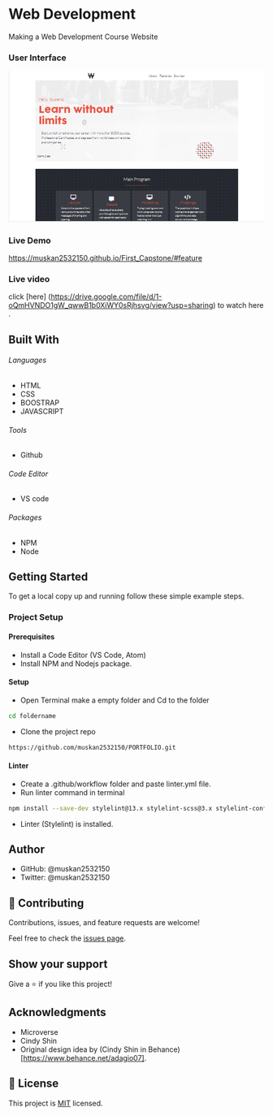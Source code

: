 # Web Development
Making a Web Development Course Website

### User Interface
 ![Project Image](images/website.png)

 ### Live Demo
 https://muskan2532150.github.io/First_Capstone/#feature

 ### Live video
 click [here] (https://drive.google.com/file/d/1-oQmHVNDO1gW_qwwB1b0XiWY0sRjhsvg/view?usp=sharing) to watch here .

## Built With

###### Languages 
- HTML
- CSS
- BOOSTRAP
- JAVASCRIPT
###### Tools  
- Github
###### Code Editor
- VS code
###### Packages 
- NPM
- Node

## Getting Started

To get a local copy up and running follow these simple example steps.

### Project Setup

#### Prerequisites
- Install a Code Editor (VS Code, Atom)
- Install NPM and Nodejs package.

#### Setup
- Open Terminal make a empty folder and Cd to the folder
 ```bash  
 cd foldername
 ```
- Clone the project repo
```bash 
https://github.com/muskan2532150/PORTFOLIO.git
```

#### Linter
- Create a .github/workflow folder and paste linter.yml file.
- Run linter command in terminal
```bash
npm install --save-dev stylelint@13.x stylelint-scss@3.x stylelint-config-standard@21.x stylelint-csstree-validator@1.x
```
- Linter (Stylelint) is installed.


## Author

- GitHub: @muskan2532150
- Twitter: @muskan2532150

## 🤝 Contributing

Contributions, issues, and feature requests are welcome!

Feel free to check the [issues page](../../issues/).

## Show your support

Give a ⭐️ if you like this project!

## Acknowledgments

- Microverse
- Cindy Shin
- Original design idea by (Cindy Shin in Behance) [https://www.behance.net/adagio07].

## 📝 License

This project is [MIT](./MIT.md) licensed.

